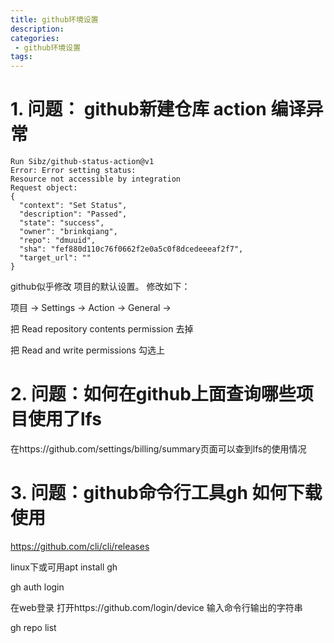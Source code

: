 ```yaml
---
title: github环境设置
description:
categories:
 - github环境设置
tags:
---
```


# 1. 问题： github新建仓库 action 编译异常
```
Run Sibz/github-status-action@v1
Error: Error setting status:
Resource not accessible by integration
Request object:
{
  "context": "Set Status",
  "description": "Passed",
  "state": "success",
  "owner": "brinkqiang",
  "repo": "dmuuid",
  "sha": "fef880d110c76f0662f2e0a5c0f8dcedeeeaf2f7",
  "target_url": ""
}
```

github似乎修改 项目的默认设置。
修改如下：

项目 -> Settings -> Action -> General -> 

把 Read repository contents permission 去掉

把 Read and write permissions 勾选上

# 2. 问题：如何在github上面查询哪些项目使用了lfs

在https://github.com/settings/billing/summary页面可以查到lfs的使用情况 

# 3. 问题：github命令行工具gh 如何下载 使用

https://github.com/cli/cli/releases

linux下或可用apt install gh

gh auth login

在web登录
打开https://github.com/login/device
输入命令行输出的字符串

gh repo list